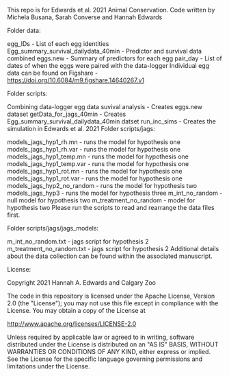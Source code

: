 
This repo is for Edwards et al. 2021 Animal Conservation. Code written by Michela Busana, Sarah Converse and Hannah Edwards

Folder data:

egg_IDs - List of each egg identities
Egg_summary_survival_dailydata_40min - Predictor and survival data combined
eggs.new - Summary of predictors for each egg
pair_day - List of dates of when the eggs were paired with the data-logger
Individual egg data can be found on Figshare - https://doi.org/10.6084/m9.figshare.14640267.v1

Folder scripts:

Combining data-logger egg data suvival analysis - Creates eggs.new dataset
getData_for_jags_40min - Creates Egg_summary_survival_dailydata_40min datset
run_inc_sims - Creates the simulation in Edwards et al. 2021
Folder scripts/jags:

models_jags_hyp1_rh.mn - runs the model for hypothesis one
models_jags_hyp1_rh.var - runs the model for hypothesis one
models_jags_hyp1_temp.mn - runs the model for hypothesis one
models_jags_hyp1_temp.var - runs the model for hypothesis one
models_jags_hyp1_rot.mn - runs the model for hypothesis one
models_jags_hyp1_rot.var - runs the model for hypothesis one
models_jags_hyp2_no_random - runs the model for hypothesis two
models_jags_hyp3 - runs the model for hypothesis three
m_int_no_random - null model for hypothesis two
m_treatment_no_random - model for hypothesis two
Please run the scripts to read and rearrange the data files first.

Folder scripts/jags/jags_models:

m_int_no_random.txt - jags script for hypothesis 2
m_treatment_no_random.txt - jags script for hypothesis 2
Additional details about the data collection can be found within the associated manuscript.

License:

Copyright 2021 Hannah A. Edwards and Calgary Zoo

The code in this repository is licensed under the Apache License, Version 2.0 (the "License"); you may not use this file except in compliance with the License. You may obtain a copy of the License at

http://www.apache.org/licenses/LICENSE-2.0

Unless required by applicable law or agreed to in writing, software distributed under the License is distributed on an "AS IS" BASIS, WITHOUT WARRANTIES OR CONDITIONS OF ANY KIND, either express or implied. See the License for the specific language governing permissions and limitations under the License.
